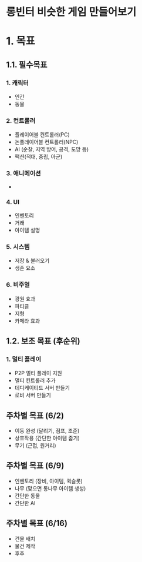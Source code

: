 # 롱빈터 비슷한 게임 만들어보기
# 1. 목표
## 1.1. 필수목표
### 1. 캐릭터
- 인간
- 동물
### 2. 컨트롤러
- 플레이어블 컨트롤러(PC)
- 논플레이어블 컨트롤러(NPC)
- AI (순찰, 지역 방어, 공격, 도망 등)
- 팩션(적대, 중립, 아군)
### 3. 애니메이션
- 
### 4. UI
- 인벤토리
- 거래
- 아이템 설명
### 5. 시스템
- 저장 & 불러오기
- 생존 요소
### 6. 비주얼
- 광원 효과
- 파티클
- 지형
- 카메라 효과
## 1.2. 보조 목표 (후순위)
### 1. 멀티 플레이
- P2P 멀티 플레이 지원
- 멀티 컨트롤러 추가
- 데디케이티드 서버 만들기
- 로비 서버 만들기

## 주차별 목표 (6/2)
- 이동 완성 (달리기, 점프, 조준)
- 상호작용 (간단한 아이템 줍기)
- 무기 (근접, 원거리)
## 주차별 목표 (6/9)
- 인벤토리 (장비, 아이템, 퀵슬롯)
- 나무 (맞으면 통나무 아이템 생성)
- 간단한 동물
- 간단한 AI
## 주차별 목표 (6/16)
- 건물 배치
- 물건 제작
- 후추
